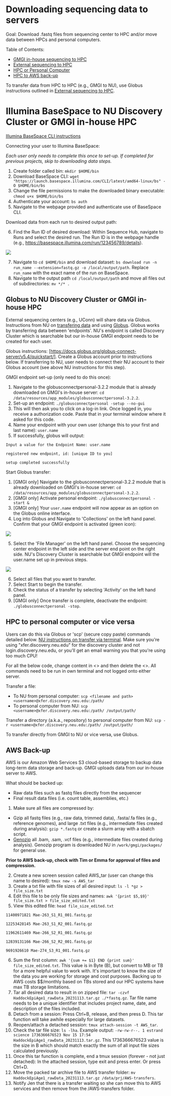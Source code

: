 # Downloading sequencing data to servers

Goal: Download .fastq files from sequencing center to HPC and/or move data between HPCs and personal computers.

Table of Contents:  
- [GMGI in-house sequencing to HPC](#illumina-basespace-to-nu-discovery-cluster-or-gmgi-in-house-hpc)  
- [External sequencing to HPC](#globus-to-nu-discovery-cluster-or-gmgi-in-house-hpc)  
- [HPC or Personal Computer](#hpc-to-personal-computer-or-vice-versa)
- [HPC to AWS back-up](#aws-back-up)

To transfer data from HPC to HPC (e.g., GMGI to NU), use Globus instructions outlined in [External sequencing to HPC](#globus-to-nu-discovery-cluster-or-gmgi-in-house-hpc). 

# Illumina BaseSpace to NU Discovery Cluster or GMGI in-house HPC

[Illumina BaseSpace CLI instructions](https://developer.basespace.illumina.com/docs/content/documentation/cli/cli-overview#InstallBaseSpaceSequenceHubCLI)

Connecting your user to Illumina BaseSpace:  

*Each user only needs to complete this once to set-up. If completed for previous projects, skip to downloading data steps.* 

1. Create folder called bin: `mkdir $HOME/bin`  
2. Download BaseSpace CLI: `wget "https://launch.basespace.illumina.com/CLI/latest/amd64-linux/bs" -O $HOME/bin/bs`  
3. Change the file permissions to make the downloaded binary executable: `chmod u+x $HOME/bin/bs`  
4. Authenticate your account: `bs auth`  
5. Navigate to the webpage provided and authenticate use of BaseSpace CLI.  

Download data from each run to desired output path: 

6. Find the Run ID of desired download: Within Sequence Hub, navigate to Runs and select the desired run. The Run ID is in the webpage handle (e.g., https://basespace.illumina.com/run/123456789/details). 

![](https://github.com/GMGI-Fisheries/resources/blob/master/img/Data_To_Server_basespace_runsPage.png?raw=true)

7. Navigate to `cd $HOME/bin` and download dataset: `bs download run -n run_name --extension=fastq.gz -o /local/output/path`. Replace `run_name` with the exact name of the run on BaseSpace.  
8. Navigate to the output path `cd /local/output/path` and move all files out of subdirectories: `mv */* .` 

## Globus to NU Discovery Cluster or GMGI in-house HPC

External sequencing centers (e.g., UConn) will share data via Globus. Instructions from NU on [transfering data](https://rc-docs.northeastern.edu/en/latest/datamanagement/transferringdata.html) and using [Globus](https://rc-docs.northeastern.edu/en/latest/datamanagement/globus.html#using-globus). Globus works by transferring data between 'endpoints'. NU's endpoint is called Discovery Cluster which is searchable but our in-house GMGI endpoint needs to be created for each user. 

Globus instructions: [https://docs.globus.org/globus-connect-server/v5.4/quickstart/]. Create a Globus account prior to instructions below. If transferring to NU, user needs to connect their NU account to their Globus account (see above NU instructions for this step). 

GMGI endpoint set-up (only need to do this once):  
1. Navigate to the globusconnectpersonal-3.2.2 module that is already downloaded on GMGI's in-house server: `cd /data/resources/app_modules/globusconnectpersonal-3.2.2`.  
2. Set-up an endpoint: `./globusconnectpersonal -setup --no-gui`  
3. This will then ask you to click on a log-in link. Once logged in, you receive a authorization code. Paste that in your terminal window where it asked for this code.
4. Name your endpoint with your own user (change this to your first and last name): `user.name`  
5. If successfully, globus will output: 

```
Input a value for the Endpoint Name: user.name

registered new endpoint, id: [unique ID to you]

setup completed successfully
```

Start Globus transfer:  
1. [GMGI only] Navigate to the globusconnectpersonal-3.2.2 module that is already downloaded on GMGI's in-house server: `cd /data/resources/app_modules/globusconnectpersonal-3.2.2`.
2. [GMGI only] Activate personal endpoint: `./globusconnectpersonal -start &`  
3. [GMGI only] Your `user.name` endpoint will now appear as an option on the Globus online interface.   
4. Log into Globus and Navigate to 'Collections' on the left hand panel. Confirm that your GMGI endpoint is activated (green icon):

![](https://github.com/GMGI-Fisheries/resources/blob/master/img/Data_To_Server_Globus_endpoints.png?raw=true)

5. Select the 'File Manager' on the left hand panel. Choose the sequencing center endpoint in the left side and the server end point on the right side. NU's Discovery Cluster is searchable but GMGI endpoint will the user.name set up in previous steps. 

![](https://github.com/GMGI-Fisheries/resources/blob/master/img/Data_To_Server_Globus_transfer.png?raw=true)

6. Select all files that you want to transfer.  
7. Select Start to begin the transfer.  
8. Check the status of a transfer by selecting 'Activity' on the left hand panel.  
9. [GMGI only] Once transfer is complete, deactivate the endpoint: `./globusconnectpersonal -stop`. 

## HPC to personal computer or vice versa

Users can do this via Globus or 'scp' (secure copy paste) commands detailed below. [NU instructions on transfer via terminal](https://rc-docs.northeastern.edu/en/latest/datamanagement/transferringdata.html#transfer-data). Make sure you're using "xfer.discovery.neu.edu" for the discovery cluster and not login.discovery.neu.edu, or you'll get an email warning you that you're using too much CPU!

For all the below code, change content in <> and then delete the <>. All commands need to be run in own terminal and not logged onto either server. 

Transfer a file:
- To NU from personal computer: `scp <filename and path> <username>@xfer.discovery.neu.edu:/path/`   
- To personal computer from NU: `scp <username>@xfer.discovery.neu.edu:/path/ /output/path/`   

Transfer a directory (a.k.a., repository) to personal computer from NU: `scp -r <username>@xfer.discovery.neu.edu:/path/ /output/path/`    

To transfer directly from GMGI to NU or vice versa, use Globus. 

## AWS Back-up

AWS is our Amazon Web Services S3 cloud-based storage to backup data long-term data storage and back-up. GMGI uploads data from our in-house server to AWS.

What should be backed up:  
- Raw data files such as fastq files directly from the sequencer  
- Final result data files (i.e. count table, assemblies, etc.)  

1. Make sure all files are compressed by:  
- Gzip all fastq files (e.g., raw data, trimmed data), .fasta/.fa files (e.g., reference genomes), and large .txt files (e.g., intermediate files created during analysis): `gzip *.fastq` or create a slurm array with a sbatch script.  
- [Genozip](https://www.genozip.com/standard) all .bam, .sam, .vcf files (e.g., intermediate files created during analysis). Genozip program is downloaded NU in `/work/gmgi/packages/` for general use.  

**Prior to AWS back-up, check with Tim or Emma for approval of files and compression.** 

2. Create a new screen session called AWS_tar (user can change this name to desired): `tmux new -s AWS_tar`  
3. Create a txt file with file sizes of all desired input: `ls -l *gz > file_size.txt`  
4. Edit this file to be only file sizes and names: `awk '{print $5,$9}' file_size.txt > file_size_edited.txt`  
5. View this edited file: `head file_size_edited.txt`

```
11400971821 Mae-263_S1_R1_001.fastq.gz

12253428145 Mae-263_S1_R2_001.fastq.gz

11962611469 Mae-266_S2_R1_001.fastq.gz

12839131166 Mae-266_S2_R2_001.fastq.gz

9691926610 Mae-274_S3_R1_001.fastq.gz
```

6. Sum the first column: `awk '{sum += $1} END {print sum}' file_size_edited.txt`. This value is in Byte (B), but convert to MB or TB for a more helpful value to work with. It's important to know the size of the data you are working for storage and cost purposes. Backing up to AWS costs $$/monthly based on TBs stored and our HPC systems have max TB storage limitations.  
7. Tar all desired data to result in on zipped file: `tar -czvf HaddockEpiAge1_rawData_20231113.tar.gz ./*fastq.gz`. Tar file name needs to be a unique identifier that includes project name, date, and description of the files included.  
8. Detach from a session: Press Ctrl+B, release, and then press D. This tar function will take awhile especially for large datasets.  
9. Reopen/attach a detached session: `tmux attach-session -t AWS_tar`.  
10. Check the tar file size: `ls -lha`. Example output: `-rw-rw-r--. 1 estrand science 1736366676523 Nov 15 17:54 HaddockEpiAge1_rawData_20231113.tar.gz`. This 1736366676523 value is the size in B which should match exactly the sum of all input file sizes calculated previously.   
11. Once this tar function is complete, end a tmux session (forever - not just detached): In the attached session, type exit and press enter. Or press Ctrl+D.  
12. Move the packed tar archive file to AWS transfer folder: `mv HaddockEpiAge1_rawData_20231113.tar.gz /data/prj/AWS-transfers`.  
13. Notify Jen that there is a transfer waiting so she can move this to AWS services and then remove from the /AWS-transfers folder. 